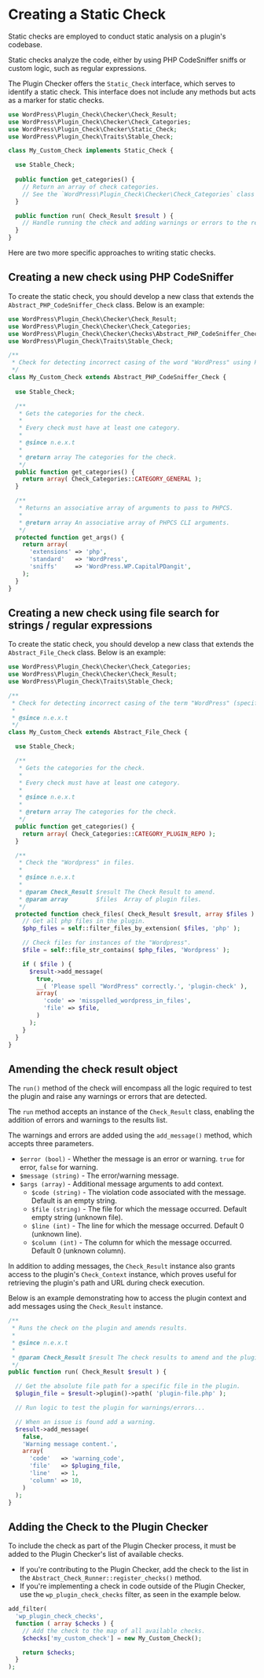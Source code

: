 # Creating a Static Check

Static checks are employed to conduct static analysis on a plugin's codebase.

Static checks analyze the code, either by using PHP CodeSniffer sniffs or custom logic, such as regular expressions.

The Plugin Checker offers the `Static_Check` interface, which serves to identify a static check. This interface does not include any methods but acts as a marker for static checks.

```php
use WordPress\Plugin_Check\Checker\Check_Result;
use WordPress\Plugin_Check\Checker\Check_Categories;
use WordPress\Plugin_Check\Checker\Static_Check;
use WordPress\Plugin_Check\Traits\Stable_Check;

class My_Custom_Check implements Static_Check {

  use Stable_Check;
  
  public function get_categories() {
    // Return an array of check categories.
    // See the `WordPress\Plugin_Check\Checker\Check_Categories` class for available categories.
  }

  public function run( Check_Result $result ) {
    // Handle running the check and adding warnings or errors to the result.
  }
}
```

Here are two more specific approaches to writing static checks.

## Creating a new check using PHP CodeSniffer

To create the static check, you should develop a new class that extends the `Abstract_PHP_CodeSniffer_Check` class. Below is an example:

```php
use WordPress\Plugin_Check\Checker\Check_Result;
use WordPress\Plugin_Check\Checker\Check_Categories;
use WordPress\Plugin_Check\Checker\Checks\Abstract_PHP_CodeSniffer_Check;
use WordPress\Plugin_Check\Traits\Stable_Check;

/**
 * Check for detecting incorrect casing of the word "WordPress" using PHP CodeSniffer.
 */
class My_Custom_Check extends Abstract_PHP_CodeSniffer_Check {
  
  use Stable_Check;

  /**
   * Gets the categories for the check.
   *
   * Every check must have at least one category.
   *
   * @since n.e.x.t
   *
   * @return array The categories for the check.
   */
  public function get_categories() {
    return array( Check_Categories::CATEGORY_GENERAL );
  }

  /**
   * Returns an associative array of arguments to pass to PHPCS.
   *
   * @return array An associative array of PHPCS CLI arguments.
   */
  protected function get_args() {
    return array(
      'extensions' => 'php',
      'standard'   => 'WordPress',
      'sniffs'     => 'WordPress.WP.CapitalPDangit',
    );
  }
}
```

## Creating a new check using file search for strings / regular expressions

To create the static check, you should develop a new class that extends the `Abstract_File_Check` class. Below is an example:

```php
use WordPress\Plugin_Check\Checker\Check_Categories;
use WordPress\Plugin_Check\Checker\Check_Result;
use WordPress\Plugin_Check\Traits\Stable_Check;

/**
 * Check for detecting incorrect casing of the term "WordPress" (specifically "Wordpress") using string search in files.
 *
 * @since n.e.x.t
 */
class My_Custom_Check extends Abstract_File_Check {

  use Stable_Check;

  /**
   * Gets the categories for the check.
   *
   * Every check must have at least one category.
   *
   * @since n.e.x.t
   *
   * @return array The categories for the check.
   */
  public function get_categories() {
    return array( Check_Categories::CATEGORY_PLUGIN_REPO );
  }

  /**
   * Check the "Wordpress" in files.
   *
   * @since n.e.x.t
   *
   * @param Check_Result $result The Check Result to amend.
   * @param array        $files  Array of plugin files.
   */
  protected function check_files( Check_Result $result, array $files ) {
    // Get all php files in the plugin.
    $php_files = self::filter_files_by_extension( $files, 'php' );

    // Check files for instances of the "Wordpress".
    $file = self::file_str_contains( $php_files, 'Wordpress' );

    if ( $file ) {
      $result->add_message(
        true,
        __( 'Please spell "WordPress" correctly.', 'plugin-check' ),
        array(
          'code' => 'misspelled_wordpress_in_files',
          'file' => $file,
        )
      );
    }
  }
}
```

## Amending the check result object

The `run()` method of the check will encompass all the logic required to test the plugin and raise any warnings or errors that are detected.

The `run` method accepts an instance of the `Check_Result` class, enabling the addition of errors and warnings to the results list.

The warnings and errors are added using the `add_message()` method, which accepts three parameters.

- `$error (bool)` - Whether the message is an error or warning. `true` for error, `false` for warning.
- `$message (string)` - The error/warning message.
- `$args (array)` - Additional message arguments to add context.
  - `$code (string)` - The violation code associated with the message. Default is an empty string.
  - `$file (string)` - The file for which the message occurred. Default empty string (unknown file).
  - `$line (int)` - The line for which the message occurred. Default 0 (unknown line).
  - `$column (int)` - The column for which the message occurred. Default 0 (unknown column).

In addition to adding messages, the `Check_Result` instance also grants access to the plugin's `Check_Context` instance, which proves useful for retrieving the plugin's path and URL during check execution.

Below is an example demonstrating how to access the plugin context and add messages using the `Check_Result` instance.

```php
/**
 * Runs the check on the plugin and amends results.
 *
 * @since n.e.x.t
 *
 * @param Check_Result $result The check results to amend and the plugin context.
 */
public function run( Check_Result $result ) {

  // Get the absolute file path for a specific file in the plugin.
  $plugin_file = $result->plugin()->path( 'plugin-file.php' );

  // Run logic to test the plugin for warnings/errors...

  // When an issue is found add a warning.
  $result->add_message(
    false, 
    'Warning message content.', 
    array(
      'code'   => 'warning_code',
      'file'   => $pluging_file,
      'line'   => 1,
      'column' => 10,
    )
  );
}
```

## Adding the Check to the Plugin Checker

To include the check as part of the Plugin Checker process, it must be added to the Plugin Checker's list of available checks.

- If you're contributing to the Plugin Checker, add the check to the list in the `Abstract_Check_Runner::register_checks()` method.
- If you're implementing a check in code outside of the Plugin Checker, use the `wp_plugin_check_checks` filter, as seen in the example below.

```php
add_filter(
  'wp_plugin_check_checks',
  function ( array $checks ) {
    // Add the check to the map of all available checks.
    $checks['my_custom_check'] = new My_Custom_Check();

    return $checks;
  }
);
```
